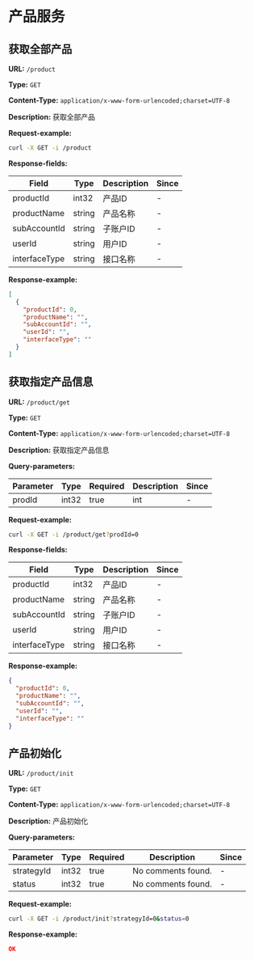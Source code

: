 
# 产品服务
## 获取全部产品

**URL:** `/product`

**Type:** `GET`


**Content-Type:** `application/x-www-form-urlencoded;charset=UTF-8`

**Description:** 获取全部产品





**Request-example:**
```bash
curl -X GET -i /product
```

**Response-fields:**

| Field | Type | Description | Since |
|-------|------|-------------|-------|
|productId|int32|产品ID|-|
|productName|string|产品名称|-|
|subAccountId|string|子账户ID|-|
|userId|string|用户ID|-|
|interfaceType|string|接口名称|-|

**Response-example:**
```json
[
  {
    "productId": 0,
    "productName": "",
    "subAccountId": "",
    "userId": "",
    "interfaceType": ""
  }
]
```

## 获取指定产品信息

**URL:** `/product/get`

**Type:** `GET`


**Content-Type:** `application/x-www-form-urlencoded;charset=UTF-8`

**Description:** 获取指定产品信息



**Query-parameters:**

| Parameter | Type | Required | Description | Since |
|-----------|------|----------|-------------|-------|
|prodId|int32|true|int|-|


**Request-example:**
```bash
curl -X GET -i /product/get?prodId=0
```

**Response-fields:**

| Field | Type | Description | Since |
|-------|------|-------------|-------|
|productId|int32|产品ID|-|
|productName|string|产品名称|-|
|subAccountId|string|子账户ID|-|
|userId|string|用户ID|-|
|interfaceType|string|接口名称|-|

**Response-example:**
```json
{
  "productId": 0,
  "productName": "",
  "subAccountId": "",
  "userId": "",
  "interfaceType": ""
}
```

## 产品初始化

**URL:** `/product/init`

**Type:** `GET`


**Content-Type:** `application/x-www-form-urlencoded;charset=UTF-8`

**Description:** 产品初始化



**Query-parameters:**

| Parameter | Type | Required | Description | Since |
|-----------|------|----------|-------------|-------|
|strategyId|int32|true|No comments found.|-|
|status|int32|true|No comments found.|-|


**Request-example:**
```bash
curl -X GET -i /product/init?strategyId=0&status=0
```

**Response-example:**
```json
OK
```


